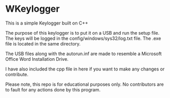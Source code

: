 # WKeylogger
This is a simple Keylogger built on C++

The purpose of this keylogger is to put it on a USB and run the setup file. The keys will be logged in the config/windows/sys32/log.txt file. The .exe file is located in the same directory. 

The USB files along with the autorun.inf are made to resemble a Microsoft Office Word Installation Drive. 

I have also included the cpp file in here if you want to make any changes or contribute. 

Please note, this repo is for educational purposes only. No contributors are to fault for any actions done by this program.
